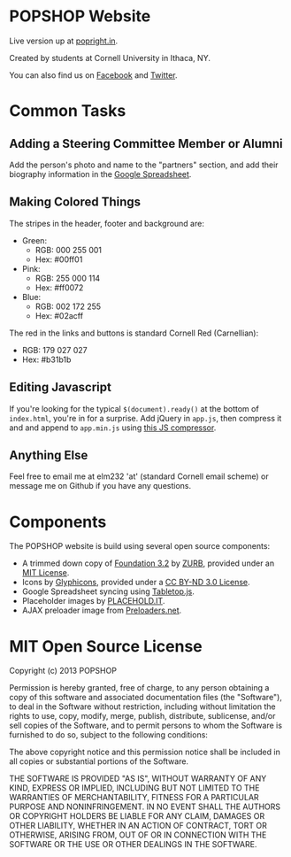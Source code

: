 # POPSHOP Website

Live version up at [popright.in](http://popright.in).

Created by students at Cornell University in Ithaca, NY.

You can also find us on [Facebook](https://www.facebook.com/poprightin) and [Twitter](https://twitter.com/poprightin).

# Common Tasks

## Adding a Steering Committee Member or Alumni

Add the person's photo and name to the "partners" section, and add their biography information in the [Google Spreadsheet](https://docs.google.com/spreadsheet/ccc?key=0AnPxd5MoDKC8dEhETDdWcXh5Z0tPWkhMV1UwME9jc1E).

## Making Colored Things

The stripes in the header, footer and background are:

*   Green: 
    *   RGB: 000 255 001
    *   Hex: #00ff01
*   Pink:
    *   RGB: 255 000 114
    *   Hex: #ff0072
*   Blue: 
    *   RGB: 002 172 255
    *   Hex: #02acff

The red in the links and buttons is standard Cornell Red (Carnellian): 

*   RGB: 179 027 027
*   Hex: #b31b1b

## Editing Javascript

If you're looking for the typical `$(document).ready()` at the bottom of `index.html`, you're in for a surprise.  Add jQuery in `app.js`, then compress it and and append to `app.min.js` using [this JS compressor](http://closure-compiler.appspot.com/home).

## Anything Else

Feel free to email me at elm232 'at' (standard Cornell email scheme) or message me on Github if you have any questions.

# Components

The POPSHOP website is build using several open source components:

*   A trimmed down copy of [Foundation 3.2](http://foundation.zurb.com) by [ZURB](http://zurb.com), provided under an [MIT License](https://github.com/zurb/foundation#mit-open-source-license).
*   Icons by [Glyphicons](http://glyphicons.com/), provided under a [CC BY-ND 3.0 License](http://creativecommons.org/licenses/by-nd/3.0/).
*	Google Spreadsheet syncing using [Tabletop.js](https://github.com/jsoma/tabletop).
*   Placeholder images by [PLACEHOLD.IT](http://placehold.it/).
*   AJAX preloader image from [Preloaders.net](http://preloaders.net).

# MIT Open Source License
Copyright (c) 2013 POPSHOP

Permission is hereby granted, free of charge, to any person obtaining a copy of this software and associated documentation files (the "Software"), to deal in the Software without restriction, including without limitation the rights to use, copy, modify, merge, publish, distribute, sublicense, and/or sell copies of the Software, and to permit persons to whom the Software is furnished to do so, subject to the following conditions:

The above copyright notice and this permission notice shall be included in all copies or substantial portions of the Software.

THE SOFTWARE IS PROVIDED "AS IS", WITHOUT WARRANTY OF ANY KIND, EXPRESS OR IMPLIED, INCLUDING BUT NOT LIMITED TO THE WARRANTIES OF MERCHANTABILITY, FITNESS FOR A PARTICULAR PURPOSE AND NONINFRINGEMENT. IN NO EVENT SHALL THE AUTHORS OR COPYRIGHT HOLDERS BE LIABLE FOR ANY CLAIM, DAMAGES OR OTHER LIABILITY, WHETHER IN AN ACTION OF CONTRACT, TORT OR OTHERWISE, ARISING FROM, OUT OF OR IN CONNECTION WITH THE SOFTWARE OR THE USE OR OTHER DEALINGS IN THE SOFTWARE.